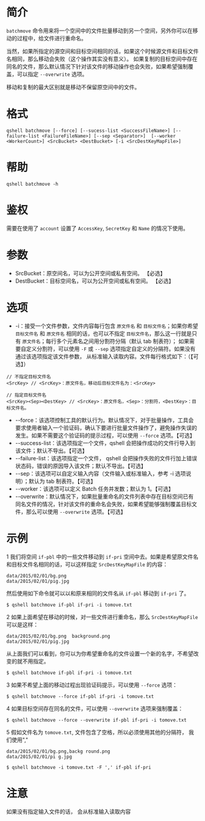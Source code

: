 # 简介
`batchmove` 命令用来将一个空间中的文件批量移动到另一个空间，另外你可以在移动的过程中，给文件进行重命名。

当然，如果所指定的源空间和目标空间相同的话，如果这个时候源文件和目标文件名相同，那么移动会失败（这个操作其实没有意义）。
如果复制的目标空间中存在同名的文件，那么默认情况下针对该文件的移动操作也会失败，如果希望强制覆盖，可以指定 `--overwrite` 选项。

移动和复制的最大区别就是移动不保留原空间中的文件。

# 格式
```
qshell batchmove [--force] [--sucess-list <SuccessFileName>] [--failure-list <FailureFileName>] [--sep <Separator>]  [--worker <WorkerCount>] <SrcBucket> <DestBucket> [-i <SrcDestKeyMapFile>]
```

# 帮助
```
qshell batchmove -h
```

# 鉴权
需要在使用了 `account` 设置了 `AccessKey`, `SecretKey` 和 `Name` 的情况下使用。

# 参数
- SrcBucket：原空间名，可以为公开空间或私有空间。 【必选】
- DestBucket：目标空间名，可以为公开空间或私有空间。 【必选】

# 选项
- -i：接受一个文件参数，文件内容每行包含 `原文件名` 和 `目标文件名`；如果你希望 `目标文件名` 和 `原文件名` 相同的话，也可以不指定 `目标文件名`，那么这一行就是只有 `原文件名`；每行多个元素名之间用分割符分隔（默认 tab 制表符）； 如果需要自定义分割符，可以使用 `-F` 或 `--sep` 选项指定自定义的分隔符。如果没有通过该选项指定该文件参数， 从标准输入读取内容。文件每行格式如下：（【可选】）
```
// 不指定目标文件名
<SrcKey> // <SrcKey>：原文件名，移动后目标文件名为：<SrcKey>

// 指定目标文件名
<SrcKey><Sep><DestKey> // <SrcKey>：原文件名，<Sep>：分割符，<DestKey>：目标文件名。
```
- --force：该选项控制工具的默认行为。默认情况下，对于批量操作，工具会要求使用者输入一个验证码，确认下要进行批量文件操作了，避免操作失误的发生。如果不需要这个验证码的提示过程，可以使用 `--force` 选项。【可选】
- --success-list：该选项指定一个文件，qshell 会把操作成功的文件行导入到该文件；默认不导出。【可选】
- --failure-list：该选项指定一个文件， qshell 会把操作失败的文件行加上错误状态码，错误的原因导入该文件；默认不导出。【可选】
- --sep：该选项可以自定义输入内容（文件输入或标准输入，参考 -i 选项说明）；默认为 tab 制表符。【可选】
- --worker：该选项可以定义 Batch 任务并发数；默认为 1。【可选】
- --overwrite：默认情况下，如果批量重命名的文件列表中存在目标空间已有同名文件的情况，针对该文件的重命名会失败，如果希望能够强制覆盖目标文件，那么可以使用 `--overwrite` 选项。【可选】

# 示例
1 我们将空间 `if-pbl` 中的一些文件移动到 `if-pri` 空间中去。如果是希望原文件名和目标文件名相同的话，可以这样指定 `SrcDestKeyMapFile` 的内容：
```
data/2015/02/01/bg.png
data/2015/02/01/pig.jpg
```

然后使用如下命令就可以以和原来相同的文件名从 `if-pbl` 移动到 `if-pri` 了。
```
$ qshell batchmove if-pbl if-pri -i tomove.txt
```

2 如果上面希望在移动的时候，对一些文件进行重命名，那么 `SrcDestKeyMapFile` 可以是这样：
```
data/2015/02/01/bg.png	background.png
data/2015/02/01/pig.jpg
```

从上面我们可以看到，你可以为你希望重命名的文件设置一个新的名字，不希望改变的就不用指定。
```
$ qshell batchmove if-pbl if-pri -i tomove.txt
```

3 如果不希望上面的移动过程出现验证码提示，可以使用 `--force` 选项：
```
$ qshell batchmove --force if-pbl if-pri -i tomove.txt
```

4 如果目标空间存在同名的文件，可以使用 `--overwrite` 选项来强制覆盖：
```
$ qshell batchmove --force --overwrite if-pbl if-pri -i tomove.txt
```

5 假如文件名为 `tomove.txt`, 文件包含了空格，所以必须使用其他的分隔符， 我们使用","
```
data/2015/02/01/bg.png,backg round.png
data/2015/02/01/pi g.jpg
```

```
$ qshell batchmove -i tomove.txt -F ',' if-pbl if-pri
```

# 注意
如果没有指定输入文件的话， 会从标准输入读取内容
